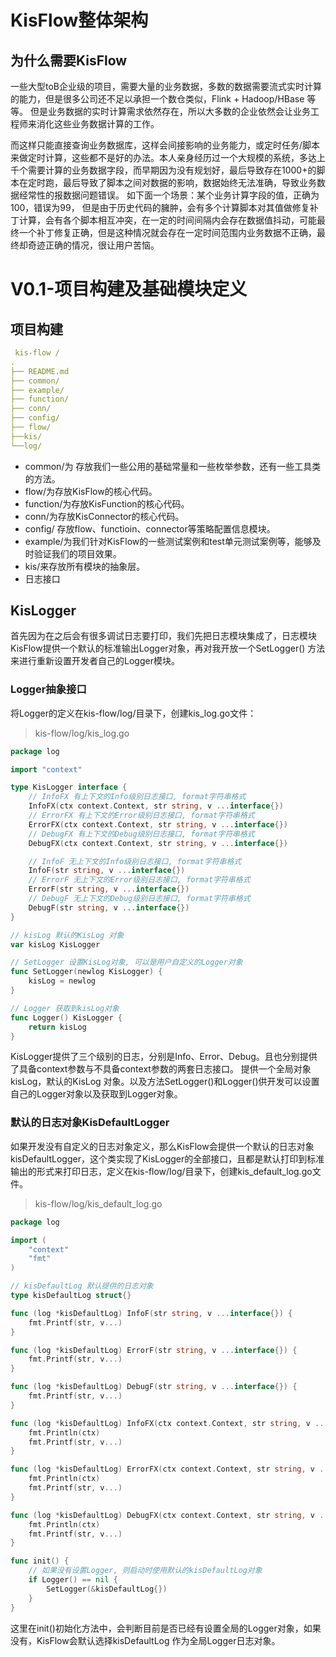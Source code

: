 # KisFlow整体架构
##  为什么需要KisFlow
一些大型toB企业级的项目，需要大量的业务数据，多数的数据需要流式实时计算的能力，但是很多公司还不足以承担一个数仓类似，Flink + Hadoop/HBase 等等。 但是业务数据的实时计算需求依然存在，所以大多数的企业依然会让业务工程师来消化这些业务数据计算的工作。

而这样只能直接查询业务数据库，这样会间接影响的业务能力，或定时任务/脚本来做定时计算，这些都不是好的办法。本人亲身经历过一个大规模的系统，多达上千个需要计算的业务数据字段，而早期因为没有规划好，最后导致存在1000+的脚本在定时跑，最后导致了脚本之间对数据的影响，数据始终无法准确，导致业务数据经常性的报数据问题错误。
如下面一个场景：某个业务计算字段的值，正确为100，错误为99， 但是由于历史代码的臃肿，会有多个计算脚本对其值做修复补丁计算，会有各个脚本相互冲突，在一定的时间间隔内会存在数据值抖动，可能最终一个补丁修复正确，但是这种情况就会存在一定时间范围内业务数据不正确，最终却奇迹正确的情况，很让用户苦恼。
# V0.1-项目构建及基础模块定义
## 项目构建
```yaml
 kis-flow /
.
├── README.md
├── common/
├── example/
├── function/
├── conn/
├── config/
├── flow/
├──kis/
└──log/ 

```
- common/为 存放我们一些公用的基础常量和一些枚举参数，还有一些工具类的方法。
- flow/为存放KisFlow的核心代码。
- function/为存放KisFunction的核心代码。
- conn/为存放KisConnector的核心代码。
- config/ 存放flow、functioin、connector等策略配置信息模块。
- example/为我们针对KisFlow的一些测试案例和test单元测试案例等，能够及时验证我们的项目效果。
- kis/来存放所有模块的抽象层。
- 日志接口
## KisLogger
首先因为在之后会有很多调试日志要打印，我们先把日志模块集成了，日志模块KisFlow提供一个默认的标准输出Logger对象，再对我开放一个SetLogger() 方法来进行重新设置开发者自己的Logger模块。
### Logger抽象接口
将Logger的定义在kis-flow/log/目录下，创建kis_log.go文件：
>kis-flow/log/kis_log.go

```go
package log

import "context"

type KisLogger interface {
	// InfoFX 有上下文的Info级别日志接口, format字符串格式
	InfoFX(ctx context.Context, str string, v ...interface{})
	// ErrorFX 有上下文的Error级别日志接口, format字符串格式
	ErrorFX(ctx context.Context, str string, v ...interface{})
	// DebugFX 有上下文的Debug级别日志接口, format字符串格式
	DebugFX(ctx context.Context, str string, v ...interface{})

	// InfoF 无上下文的Info级别日志接口, format字符串格式
	InfoF(str string, v ...interface{})
	// ErrorF 无上下文的Error级别日志接口, format字符串格式
	ErrorF(str string, v ...interface{})
	// DebugF 无上下文的Debug级别日志接口, format字符串格式
	DebugF(str string, v ...interface{})
}

// kisLog 默认的KisLog 对象
var kisLog KisLogger

// SetLogger 设置KisLog对象, 可以是用户自定义的Logger对象
func SetLogger(newlog KisLogger) {
	kisLog = newlog
}

// Logger 获取到kisLog对象
func Logger() KisLogger {
	return kisLog
}
```
KisLogger提供了三个级别的日志，分别是Info、Error、Debug。且也分别提供了具备context参数与不具备context参数的两套日志接口。
提供一个全局对象kisLog，默认的KisLog 对象。以及方法SetLogger()和Logger()供开发可以设置自己的Logger对象以及获取到Logger对象。
### 默认的日志对象KisDefaultLogger
如果开发没有自定义的日志对象定义，那么KisFlow会提供一个默认的日志对象kisDefaultLogger，这个类实现了KisLogger的全部接口，且都是默认打印到标准输出的形式来打印日志，定义在kis-flow/log/目录下，创建kis_default_log.go文件。
>kis-flow/log/kis_default_log.go

```go
package log

import (
	"context"
	"fmt"
)

// kisDefaultLog 默认提供的日志对象
type kisDefaultLog struct{}

func (log *kisDefaultLog) InfoF(str string, v ...interface{}) {
	fmt.Printf(str, v...)
}

func (log *kisDefaultLog) ErrorF(str string, v ...interface{}) {
	fmt.Printf(str, v...)
}

func (log *kisDefaultLog) DebugF(str string, v ...interface{}) {
	fmt.Printf(str, v...)
}

func (log *kisDefaultLog) InfoFX(ctx context.Context, str string, v ...interface{}) {
	fmt.Println(ctx)
	fmt.Printf(str, v...)
}

func (log *kisDefaultLog) ErrorFX(ctx context.Context, str string, v ...interface{}) {
	fmt.Println(ctx)
	fmt.Printf(str, v...)
}

func (log *kisDefaultLog) DebugFX(ctx context.Context, str string, v ...interface{}) {
	fmt.Println(ctx)
	fmt.Printf(str, v...)
}

func init() {
	// 如果没有设置Logger, 则启动时使用默认的kisDefaultLog对象
	if Logger() == nil {
		SetLogger(&kisDefaultLog{})
	}
}
```
这里在init()初始化方法中，会判断目前是否已经有设置全局的Logger对象，如果没有，KisFlow会默认选择kisDefaultLog 作为全局Logger日志对象。